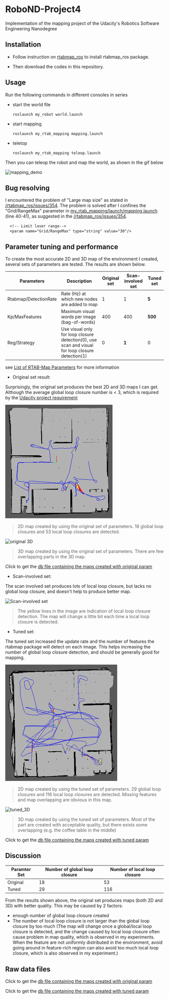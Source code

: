# RoboND-Project4
Implementation of the mapping project of the Udacity's Robotics Software Engineering Nanodegree

## Installation

- Follow instruction on [rtabmap_ros](https://github.com/introlab/rtabmap_ros) to install rtabmap_ros package.

- Then download the codes in this repository.

## Usage

Run the following commands in different consoles in series
- start the world file

      roslaunch my_robot world.launch

- start mapping
      
      roslaunch my_rtab_mapping mapping.launch

- teletop

      roslaunch my_rtab_mapping teleop.launch

Then you can teleop the robot and map the world, as shown in the gif below

![mapping_demo](https://github.com/CenturyLiu/RoboND-Project4/blob/master/mapping_demo.gif)


## Bug resolving

I encountered the problem of "Large map size" as stated in [/rtabmap_ros/issues/354](https://github.com/introlab/rtabmap_ros/issues/354). The problem is solved after I confines the "Grid/RangeMax" parameter in [my_rtab_mapping/launch/mapping.launch](https://github.com/CenturyLiu/RoboND-Project4/blob/master/my_rtab_mapping/launch/mapping.launch) (line 40-41), as suggested in the [/rtabmap_ros/issues/354](https://github.com/introlab/rtabmap_ros/issues/354). 


      <!-- Limit laser range-->
      <param name="Grid/RangeMax" type="string" value="30"/>
      
## Parameter tuning and performance

To create the most accurate 2D and 3D map of the environment I created, several sets of parameters are tested. The results are shown below.

|Parameters|Description|Original set|Scan-involved set|Tuned set|
|---|---|---|---|---|
|Rtabmap/DetectionRate|Rate (Hz) at which new nodes are added to map|1|1|**5**|
|Kp/MaxFeatures|Maximum visual words per image (bag-of-words)|400|400|**500**|
|Reg/Strategy|Use visual only for loop closure detection(0), use scan and visual for loop closure detection(1)|0|**1**|0|

see [List of RTAB-Map Parameters](https://github.com/introlab/rtabmap/blob/master/corelib/include/rtabmap/core/Parameters.h) for more information

- Original set result:

Surprisingly, the original set produces the best 2D and 3D maps I can get. Although the average global loop closure number is < 3, which is 
required by the [Udacity project requirement](https://review.udacity.com/#!/rubrics/2352/view)

![original_2D](https://github.com/CenturyLiu/RoboND-Project4/blob/master/original_2d.png)
> 2D map created by using the original set of parameters. 18 global loop closures and 53 local loop closures are detected.


![original 3D](https://github.com/CenturyLiu/RoboND-Project4/blob/master/3D_map_with_original_param.gif)
> 3D map created by using the original set of parameters. There are few overlapping parts in the 3D map.

Click to get the [db file containing the maps created with original param](https://drive.google.com/file/d/1t9H5932p7Fa0M30r5YlDXJCufuYDTlsa/view?usp=sharing)

- Scan-involved set:

The scan involved set produces lots of local loop closure, but lacks no global loop closure, and doesn't help to produce better map.

![Scan-involved set](https://github.com/CenturyLiu/RoboND-Project4/blob/master/icp_constraint_demo.gif)
> The yellow lines in the image are indication of local loop closure detection. The map will change a little bit each time a local loop closure is detected. 

- Tuned set:

The tuned set increased the update rate and the number of features the rtabmap package will detect on each image. This helps increasing the  number of global loop closure detection, and should be generally good for mapping.

![tuned_2D](https://github.com/CenturyLiu/RoboND-Project4/blob/master/tuned_2d_1.png)
> 2D map created by using the tuned set of parameters. 29 global loop closures and 116 local loop closures are detected. Missing features and map overlapping are obvious in this map.

![tuned_3D](https://github.com/CenturyLiu/RoboND-Project4/blob/master/3D_map_with_tuned_param.gif)
> 3D map created by using the tuned set of parameters. Most of the part are created with acceptable quality, but there exists some overlapping (e.g. the coffee table in the middle)

Click to get the [db file containing the maps created with tuned param](https://drive.google.com/file/d/1PXtswDJG84HG8CNtwU7jHCAcqULtY9F0/view?usp=sharing)

## Discussion

|Paramter Set|Number of global loop closure|Number of local loop closure|
|---|---|---|
|Original|18|53|
|Tuned|29|116|

From the results shown above, the original set produces maps (both 2D and 3D) with better quality. This may be caused by 2 factors:

- enough number of global loop closure created
- The number of local loop closure is not larger than the global loop closure by too much (The map will change once a global/local loop closure is detected, and the change caused by local loop closure often cause problem in map quality, which is observed in my experiments. When the feature are not uniformly distributed in the environment, avoid going around in feature-rich region can also avoid too much local loop closure, which is also observed in my experiment.)

## Raw data files

Click to get the [db file containing the maps created with original param](https://drive.google.com/file/d/1t9H5932p7Fa0M30r5YlDXJCufuYDTlsa/view?usp=sharing)

Click to get the [db file containing the maps created with tuned param](https://drive.google.com/file/d/1PXtswDJG84HG8CNtwU7jHCAcqULtY9F0/view?usp=sharing)

